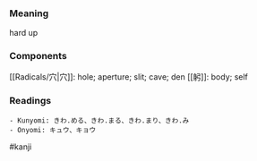 ### Meaning

hard up

### Components

[[Radicals/穴|穴]]: hole; aperture; slit; cave; den [[躬]]: body; self

### Readings

```
- Kunyomi: きわ.める、きわ.まる、きわ.まり、きわ.み
- Onyomi: キュウ、キョウ
```

#kanji